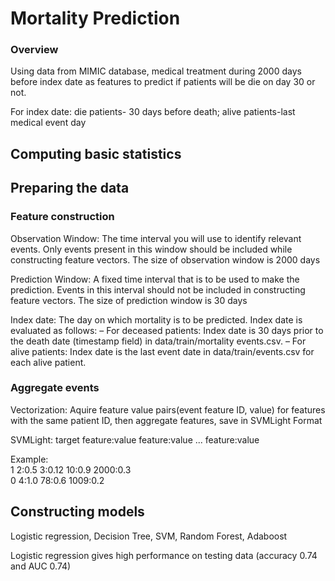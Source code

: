 # Mortality Prediction
### Overview

Using data from MIMIC database, medical treatment during 2000 days before index date as features to predict if patients will be die on day 30 or not.

For index date: die patients- 30 days before death; alive patients-last medical event day
## Computing basic statistics
## Preparing the data 
### Feature construction
Observation Window: The time interval you will use to identify relevant events. Only
events present in this window should be included while constructing feature vectors.
The size of observation window is 2000 days

Prediction Window: A fixed time interval that is to be used to make the prediction.
Events in this interval should not be included in constructing feature vectors. The size
of prediction window is 30 days

Index date: The day on which mortality is to be predicted. Index date is evaluated as  follows:
– For deceased patients: Index date is 30 days prior to the death date (timestamp field) in data/train/mortality events.csv.
– For alive patients: Index date is the last event date in data/train/events.csv for each alive patient.
### Aggregate events
Vectorization: Aquire feature value pairs(event feature ID, value) for features with the same patient ID, then aggregate features, save in SVMLight Format

SVMLight: target feature:value feature:value ... feature:value

Example: <br/>
1 2:0.5 3:0.12 10:0.9 2000:0.3 <br/>
0 4:1.0 78:0.6 1009:0.2
## Constructing models 
Logistic regression, Decision Tree, SVM, Random Forest, Adaboost

Logistic regression gives high performance on testing data (accuracy 0.74 and AUC 0.74)
